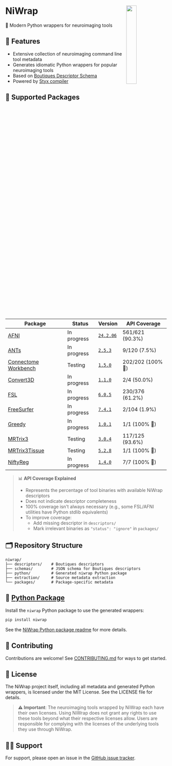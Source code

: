 
# NiWrap <img src="logo.png" align="right" width="25%"/>

🧠 Modern Python wrappers for neuroimaging tools


## 🚀 Features

- Extensive collection of neuroimaging command line tool metadata
- Generates idiomatic Python wrappers for popular neuroimaging tools
- Based on [Boutiques Descriptor Schema](https://github.com/boutiques/boutiques)
- Powered by [Styx compiler](https://github.com/childmindresearch/styx)

## 🧰 Supported Packages

<!-- START_PACKAGES_TABLE -->

| Package | Status | Version | API Coverage |
| --- | --- | --- | --- |
| [AFNI](https://afni.nimh.nih.gov/) | In progress | [`24.2.06`](https://hub.docker.com/r/afni/afni_make_build) | 561/621 (90.3%) |
| [ANTs](https://github.com/ANTsX/ANTs) | In progress | [`2.5.3`](https://hub.docker.com/r/antsx/ants) | 9/120 (7.5%) |
| [Connectome Workbench](https://github.com/Washington-University/workbench) | Testing | [`1.5.0`](https://hub.docker.com/r/brainlife/connectome_workbench) | 202/202 (100% 🎉) |
| [Convert3D](http://www.itksnap.org/pmwiki/pmwiki.php?n=Convert3D.Convert3D) | In progress | [`1.1.0`](https://hub.docker.com/r/pyushkevich/itksnap) | 2/4 (50.0%) |
| [FSL](https://fsl.fmrib.ox.ac.uk/fsl/fslwiki) | In progress | [`6.0.5`](https://hub.docker.com/r/mcin/fsl) | 230/376 (61.2%) |
| [FreeSurfer](https://github.com/freesurfer/freesurfer) | In progress | [`7.4.1`](https://hub.docker.com/r/freesurfer/freesurfer) | 2/104 (1.9%) |
| [Greedy](https://sites.google.com/view/greedyreg/about) | In progress | [`1.0.1`](https://hub.docker.com/r/pyushkevich/itksnap) | 1/1 (100% 🎉) |
| [MRTrix3](https://www.mrtrix.org/) | Testing | [`3.0.4`](https://hub.docker.com/r/mrtrix3/mrtrix3) | 117/125 (93.6%) |
| [MRTrix3Tissue](https://3tissue.github.io/) | Testing | [`5.2.8`](https://hub.docker.com/r/brainlife/3tissue) | 1/1 (100% 🎉) |
| [NiftyReg](http://cmictig.cs.ucl.ac.uk/wiki/index.php/NiftyReg) | In progress | [`1.4.0`](https://hub.docker.com/r/vnmd/niftyreg_1.4.0) | 7/7 (100% 🎉) |

<!-- END_PACKAGES_TABLE -->

> 📊 **API Coverage Explained**
> - Represents the percentage of tool binaries with available NiWrap descriptors
> - Does not indicate descriptor completeness
> - 100% coverage isn't always necessary (e.g., some FSL/AFNI utilities have Python stdlib equivalents)
> - To improve coverage:
>   - Add missing descriptor in `descriptors/`
>   - Mark irrelevant binaries as `"status": "ignore"` in `packages/`

## 🗂 Repository Structure

```
niwrap/
├── descriptors/    # Boutiques descriptors
├── schemas/        # JSON schema for Boutiques descriptors
├── python/         # Generated niwrap Python package
├── extraction/     # Source metadata extraction
└── packages/       # Package-specific metadata
```

## 🐍 [Python Package](https://github.com/childmindresearch/niwrap/blob/main/python/README.md)

Install the `niwrap` Python package to use the generated wrappers:

```bash
pip install niwrap
```

See the [NiWrap Python package readme](https://github.com/childmindresearch/niwrap/blob/main/python/README.md) for more details.

## 🤝 Contributing

Contributions are welcome! See [CONTRIBUTING.md](./CONTRIBUTING.md) for ways to get started.


## 📄 License

The NiWrap project itself, including all metadata and generated Python wrappers, is licensed under the MIT License. See the LICENSE file for details.

> **⚠️ Important**: The neuroimaging tools wrapped by NiWrap each have their own licenses. Using NiWrap does not grant any rights to use these tools beyond what their respective licenses allow. Users are responsible for complying with the licenses of the underlying tools they use through NiWrap.

## 🙋‍♀️ Support

For support, please open an issue in the [GitHub issue tracker](https://github.com/childmindresearch/niwrap/issues).
